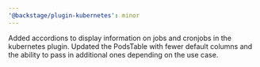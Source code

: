 ```yaml
---
'@backstage/plugin-kubernetes': minor
---
```


Added accordions to display information on jobs and cronjobs in the kubernetes plugin. Updated the PodsTable with fewer default columns and the ability to pass in additional ones depending on the use case.
